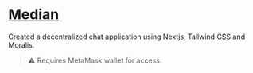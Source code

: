 # [Median][website]

Created a decentralized chat application using Nextjs, Tailwind CSS and Moralis.

> ⚠️ Requires MetaMask wallet for access

[website]: https://median.vercel.app/
